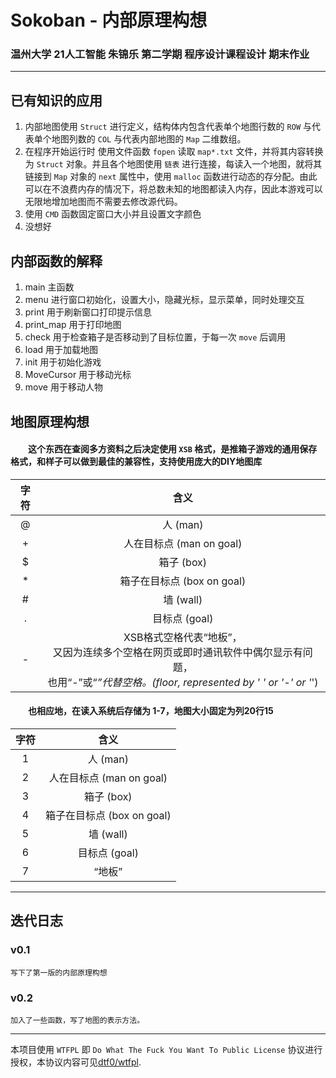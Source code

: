 # Sokoban - 内部原理构想
### 温州大学 21人工智能 朱锦乐 第二学期 程序设计课程设计 期末作业
---
## 已有知识的应用
1. 内部地图使用 `Struct` 进行定义，结构体内包含代表单个地图行数的 `ROW` 与代表单个地图列数的 `COL` 与代表内部地图的 `Map` 二维数组。
2. 在程序开始运行时 使用文件函数 `fopen` 读取 `map*.txt` 文件，并将其内容转换为 `Struct` 对象。并且各个地图使用 `链表` 进行连接，每读入一个地图，就将其链接到 `Map` 对象的 `next` 属性中，使用 `malloc` 函数进行动态的存分配。由此可以在不浪费内存的情况下，将总数未知的地图都读入内存，因此本游戏可以无限地增加地图而不需要去修改源代码。
3. 使用 `CMD` 函数固定窗口大小并且设置文字颜色
4. 没想好

## 内部函数的解释
1. main 主函数
2. menu 进行窗口初始化，设置大小，隐藏光标，显示菜单，同时处理交互
3. print 用于刷新窗口打印提示信息
4. print_map 用于打印地图
5. check 用于检查箱子是否移动到了目标位置，于每一次 `move` 后调用
6. load 用于加载地图
7. init 用于初始化游戏
8. MoveCursor 用于移动光标
9. move 用于移动人物

## 地图原理构想
#### &emsp;&emsp;这个东西在查阅多方资料之后决定使用 `XSB` 格式，是推箱子游戏的通用保存格式，和样子可以做到最佳的兼容性，支持使用庞大的DIY地图库

|字符|含义|
|:--:|:--:|
|@|人 (man)|
|+|人在目标点 (man on goal)|
|$|箱子 (box)|
|*|箱子在目标点 (box on goal)|
|#|墙 (wall)|
|.|目标点 (goal)|
|-|XSB格式空格代表“地板”，</br>又因为连续多个空格在网页或即时通讯软件中偶尔显示有问题，</br>也用“-”或“_”代替空格。(floor, represented by ' ' or '-' or '_')|

#### &emsp;&emsp;也相应地，在读入系统后存储为 1-7，地图大小固定为列20行15
|字符|含义|
|:--:|:--:|
|1|人 (man)|
|2|人在目标点 (man on goal)|
|3|箱子 (box)|
|4|箱子在目标点 (box on goal)|
|5|墙 (wall)|
|6|目标点 (goal)|
|7|“地板”|

---
## 迭代日志
### v0.1

    写下了第一版的内部原理构想

### v0.2
    加入了一些函数，写了地图的表示方法。
---
本项目使用 `WTFPL` 即 `Do What The Fuck You Want To Public License` 协议进行授权，本协议内容可见[dtf0/wtfpl](https://github.com/dtf0/wtfpl).